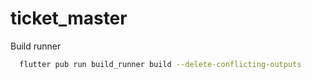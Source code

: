 # ticket_master

Build runner
```bash
  flutter pub run build_runner build --delete-conflicting-outputs
```
